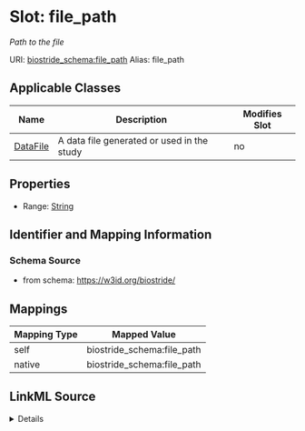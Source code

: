 

# Slot: file_path 


_Path to the file_





URI: [biostride_schema:file_path](https://w3id.org/biostride/schema/file_path)
Alias: file_path

<!-- no inheritance hierarchy -->





## Applicable Classes

| Name | Description | Modifies Slot |
| --- | --- | --- |
| [DataFile](DataFile.md) | A data file generated or used in the study |  no  |






## Properties

* Range: [String](String.md)




## Identifier and Mapping Information






### Schema Source


* from schema: https://w3id.org/biostride/




## Mappings

| Mapping Type | Mapped Value |
| ---  | ---  |
| self | biostride_schema:file_path |
| native | biostride_schema:file_path |




## LinkML Source

<details>
```yaml
name: file_path
description: Path to the file
from_schema: https://w3id.org/biostride/
rank: 1000
alias: file_path
owner: DataFile
domain_of:
- DataFile
range: string

```
</details>